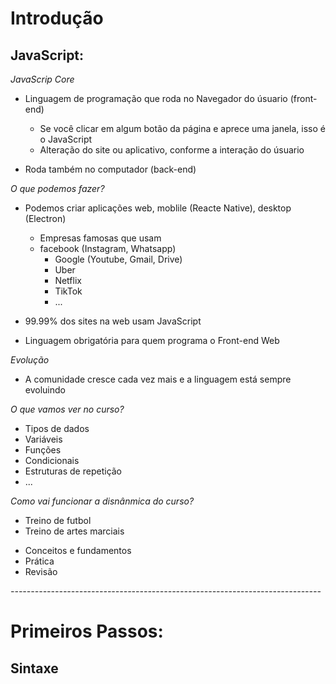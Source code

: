 # Introdução 
## JavaScript:
*JavaScrip Core*

* Linguagem de programação que roda no Navegador do úsuario (front-end)
    * Se você clicar em algum botão da página e aprece uma janela, isso é o JavaScript
    * Alteração do site ou aplicativo, conforme a interação do úsuario

* Roda também no computador (back-end) 

*O que podemos fazer?*

* Podemos criar aplicações web, moblile (Reacte Native), desktop (Electron)
    * Empresas famosas que usam
    * facebook (Instagram, Whatsapp)
        * Google (Youtube, Gmail, Drive)
        * Uber 
        * Netflix
        * TikTok
        * ...

* 99.99% dos sites na web usam JavaScript
* Linguagem obrigatória para quem programa o Front-end Web

*Evolução*

* A comunidade cresce cada vez mais e a linguagem está sempre evoluindo

*O que vamos ver no curso?*
- Tipos de dados
- Variáveis
- Funções
- Condicionais
- Estruturas de repetição
- ...

*Como vai funcionar a disnânmica do curso?*

- Treino de futbol
- Treino de artes marciais

* Conceitos e fundamentos
* Prática
* Revisão

*-----------------------------------------------------------------------------*

# Primeiros Passos:
## Sintaxe